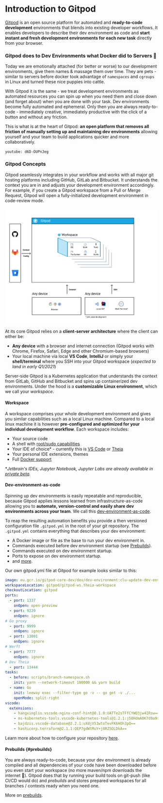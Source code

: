 # Introduction to Gitpod

[Gitpod](https://www.gitpod.io) is an open source platform for automated and **ready-to-code development** environments that blends into existing developer workflows. It enables developers to describe their dev environment as code and **start instant and fresh development environments for each new task** directly from your browser. 

### Gitpod does to Dev Environments what Docker did to Servers 🐳

Today we are emotionally attached (for better or worse) to our development environments, give them names & massage them over time. They are pets - similar to servers before docker took advantage of `namespaces` and `cgroups` in Linux and turned these nice puppies into cattle. 

With Gitpod it is the same - we treat development environments as automated resources you can spin up when you need them and close down (and forget about) when you are done with your task. Dev environments become fully automated and ephemeral. Only then you are always ready-to-code - immediately creative, immediately productive with the click of a button and without any friction. 

This is what is at the heart of Gitpod: **an open platform that removes all friction of manually setting up and maintaining dev environments** allowing yourself and your team to build applications quicker and more collaboratively.

`youtube: d6D-OUPnJeg`

### Gitpod Concepts

Gitpod seamlessly integrates in your workflow and works with all major git hosting platforms including GitHub, GitLab and Bitbucket. It understands the context you are in and adjusts your development environment accordingly. For example, if you create a Gitpod workspace from a Pull or Merge Request, Gitpod will open a fully-initialized development environment in code-review mode.

![gitpod-architecture](./images/gitpod-architecture.png)

At its core Gitpod relies on a **client-server architecture** where the client can either be: 

- **Any device** with a browser and internet connection (Gitpod works with Chrome, Firefox, Safari, Edge and other Chromium-based browsers)
- Your local machine via local **VS Code**, **IntelliJ** or simply your **shell/terminal** where you SSH into your Gitpod workspace (*expected to land in early Q1/2021*)

Server-side Gitpod is a Kubernetes application that understands the context from GitLab, GitHub and Bitbucket and spins up containerized dev environments. Under the hood is a **customizable Linux environment**, which we call your *workspace*.

#### Workspace

A workspace comprises your whole development environment and gives you similar capabilities such as a local Linux machine. Compared to a local linux machine it is however **pre-configured and optimized for your individual development workflow**. Each workspace includes:

- Your source code
- A shell with [root/sudo capabilities](https://www.gitpod.io/blog/root-docker-and-vscode/#root-access)
- Your IDE of choice* - currently this is [VS Code](https://www.gitpod.io/blog/root-docker-and-vscode/#vs-code) or [Theia](https://theia-ide.org/)
- Your personal IDE extensions, themes
- Full [Docker support](https://www.gitpod.io/blog/root-docker-and-vscode/#docker)

**Jetbrain's IDEs, Jupyter Notebook, Jupyter Labs are already available in [private beta](https://www.gitpod.io/contact/).*

#### Dev-environment-as-code

Spinning up dev environments is easily repeatable and reproducible, because Gitpod applies lessons learned from infrastructure-as-code allowing you to **automate, version-control and easily share dev environments across your team**. We call this [dev-environment-as-code](https://www.gitpod.io/blog/dev-env-as-code/).

To reap the resulting automation benefits you provide a then versioned configuration file `.gitpod.yml`  in the root of your git repository. The `.gitpod.yml` contains everything that describes your dev environment:

- A Docker image or file as the base to run your dev environment in.
- Commands executed before dev environment  startup (see [Prebuilds](#prebuilds)).
- Commands executed on dev environment  startup.
- Ports to expose on dev environment  startup.
- and [more](https://www.gitpod.io/blog/gitpodify/).

Our own gitpod.yml file at Gitpod for example looks similar to this:
```yaml
image: eu.gcr.io/gitpod-core-dev/dev/dev-environment:clu-update-dev-env-image.0
workspaceLocation: gitpod/gitpod-ws.theia-workspace
checkoutLocation: gitpod
ports:
  - port: 1337
    onOpen: open-preview
  - port: 9229
    onOpen: ignore
# Go proxy
  - port: 9999
    onOpen: ignore
  - port: 13001
    onOpen: ignore
# Werft
  - port: 7777
    onOpen: ignore
# Dev Theia
  - port: 13444
tasks:
  - before: scripts/branch-namespace.sh
    init: yarn --network-timeout 100000 && yarn build
  - name: Go
    init: leeway exec --filter-type go -v -- go get -v ./...
    openMode: split-right
vscode:
  extensions:
    - hangxingliu.vscode-nginx-conf-hint@0.1.0:UATTe2sTFfCYWQ3jw4IRsw==
    - ms-kubernetes-tools.vscode-kubernetes-tools@1.2.1:j58HdmA0K7d9a9sEkogZNw==
    - bajdzis.vscode-database@2.2.1:uXdjV53wtoTevFK6HOh3pQ==
    - hashicorp.terraform@2.1.1:QEP7gdWtMuY+j8RZ5OLDkA==
```
Learn more about how to configure your repository [here](https://www.gitpod.io/docs/configuration/).

#### Prebuilds {#prebuilds}

You are always ready-to-code, because your dev environment  is already compiled and all dependencies of your code have been downloaded before you even start your workspace (no more maven/npm downloads the internet 🦥). Gitpod does that by running your build tools on git-push (like CI/CD would do) and *prebuilds* and stores prepared workspaces for all branches / contexts ready when you need one. 

More on [prebuilds](https://www.gitpod.io/docs/prebuilds/).